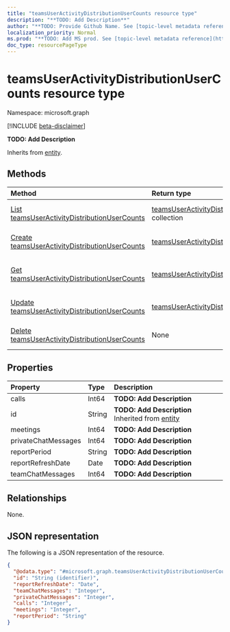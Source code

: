 ```yaml
---
title: "teamsUserActivityDistributionUserCounts resource type"
description: "**TODO: Add Description**"
author: "**TODO: Provide Github Name. See [topic-level metadata reference](https://msgo.azurewebsites.net/add/document/guidelines/metadata.html#topic-level-metadata)**"
localization_priority: Normal
ms.prod: "**TODO: Add MS prod. See [topic-level metadata reference](https://msgo.azurewebsites.net/add/document/guidelines/metadata.html#topic-level-metadata)**"
doc_type: resourcePageType
---
```


# teamsUserActivityDistributionUserCounts resource type

Namespace: microsoft.graph

[!INCLUDE [beta-disclaimer](../../includes/beta-disclaimer.md)]

**TODO: Add Description**


Inherits from [entity](../resources/entity.md).

## Methods
|Method|Return type|Description|
|:---|:---|:---|
|[List teamsUserActivityDistributionUserCounts](../api/teamsuseractivitydistributionusercounts-list.md)|[teamsUserActivityDistributionUserCounts](../resources/teamsuseractivitydistributionusercounts.md) collection|Get a list of the [teamsUserActivityDistributionUserCounts](../resources/teamsuseractivitydistributionusercounts.md) objects and their properties.|
|[Create teamsUserActivityDistributionUserCounts](../api/teamsuseractivitydistributionusercounts-create.md)|[teamsUserActivityDistributionUserCounts](../resources/teamsuseractivitydistributionusercounts.md)|Create a new [teamsUserActivityDistributionUserCounts](../resources/teamsuseractivitydistributionusercounts.md) object.|
|[Get teamsUserActivityDistributionUserCounts](../api/teamsuseractivitydistributionusercounts-get.md)|[teamsUserActivityDistributionUserCounts](../resources/teamsuseractivitydistributionusercounts.md)|Read the properties and relationships of a [teamsUserActivityDistributionUserCounts](../resources/teamsuseractivitydistributionusercounts.md) object.|
|[Update teamsUserActivityDistributionUserCounts](../api/teamsuseractivitydistributionusercounts-update.md)|[teamsUserActivityDistributionUserCounts](../resources/teamsuseractivitydistributionusercounts.md)|Update the properties of a [teamsUserActivityDistributionUserCounts](../resources/teamsuseractivitydistributionusercounts.md) object.|
|[Delete teamsUserActivityDistributionUserCounts](../api/teamsuseractivitydistributionusercounts-delete.md)|None|Deletes a [teamsUserActivityDistributionUserCounts](../resources/teamsuseractivitydistributionusercounts.md) object.|

## Properties
|Property|Type|Description|
|:---|:---|:---|
|calls|Int64|**TODO: Add Description**|
|id|String|**TODO: Add Description** Inherited from [entity](../resources/entity.md)|
|meetings|Int64|**TODO: Add Description**|
|privateChatMessages|Int64|**TODO: Add Description**|
|reportPeriod|String|**TODO: Add Description**|
|reportRefreshDate|Date|**TODO: Add Description**|
|teamChatMessages|Int64|**TODO: Add Description**|

## Relationships
None.

## JSON representation
The following is a JSON representation of the resource.
<!-- {
  "blockType": "resource",
  "keyProperty": "id",
  "@odata.type": "microsoft.graph.teamsUserActivityDistributionUserCounts",
  "baseType": "microsoft.graph.entity",
  "openType": false
}
-->
``` json
{
  "@odata.type": "#microsoft.graph.teamsUserActivityDistributionUserCounts",
  "id": "String (identifier)",
  "reportRefreshDate": "Date",
  "teamChatMessages": "Integer",
  "privateChatMessages": "Integer",
  "calls": "Integer",
  "meetings": "Integer",
  "reportPeriod": "String"
}
```

